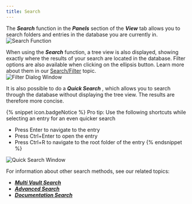 ```yaml
---
title: Search
---
```

The ***Search*** function in the ***Panels*** section of the ***View*** tab allows you to search folders and entries in the database you are currently in.  
![Search Function](/img/en/rdm/windows/RDMWin2005.png) 

When using the ***Search*** function, a tree view is also displayed, showing exactly where the results of your search are located in the database. Filter options are also available when clicking on the ellipsis button. Learn more about them in our [Search/Filter](/rdm/windows/user-interface/status-bar/search-filter/) topic.  
![Filter Dialog Window](/img/en/rdm/windows/RDMWin2004.png) 

It is also possible to do a ***Quick Search*** , which allows you to search through the database without displaying the tree view. The results are therefore more concise. 

{% snippet icon.badgeNotice %} 
Pro tip: Use the following shortcuts while selecting an entry for an even quicker search  

* Press Enter to navigate to the entry 
* Press Ctrl+Enter to open the entry 
* Press Ctrl+R to navigate to the root folder of the entry 
{% endsnippet %}
 
![Quick Search Window](/img/en/rdm/windows/RDMWin2006.png) 

For information about other search methods, see our related topics:  

* [***Multi Vault Search***](/rdm/windows/commands/view/panels/search/multi-vault/) 
* [***Advanced Search***](/rdm/windows/commands/view/panels/search/advanced/) 
* [***Documentation Search***](/rdm/windows/commands/view/panels/search/documentation/) 


